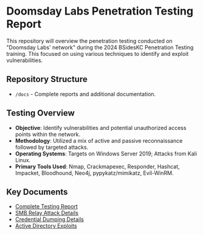 # Doomsday Labs Penetration Testing Report

This repository will overview the penetration testing conducted on "Doomsday Labs' network" during the 2024 BSidesKC Penetration Testing training. This focused on using various techniques to identify and exploit vulnerabilities.

## Repository Structure

- `/docs` - Complete reports and additional documentation.

## Testing Overview

- **Objective**: Identify vulnerabilities and potential unauthorized access points within the network.
- **Methodology**: Utilized a mix of active and passive reconnaissance followed by targeted attacks.
- **Operating Systems**: Targets on Windows Server 2019; Attacks from Kali Linux.
- **Primary Tools Used**: Nmap, Crackmapexec, Responder, Hashcat, Impacket, Bloodhound, Neo4j, pypykatz/mimikatz, Evil-WinRM.

## Key Documents

- [Complete Testing Report](docs/report.md)
- [SMB Relay Attack Details](docs/findings/smb_relay.md)
- [Credential Dumping Details](docs/findings/credentialDumping.md)
- [Active Directory Exploits](docs/findings/active_directory.md)
